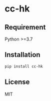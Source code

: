 # cc-hk



## Requirement

Python >=3.7

## Installation

```bash
pip install cc-hk
```

## License

MIT
